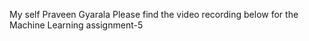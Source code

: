 My self Praveen Gyarala Please find the video recording below for the Machine Learning assignment-5
